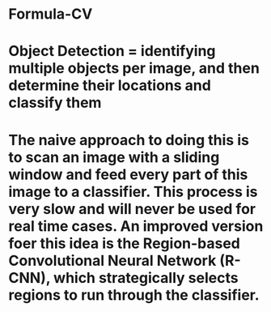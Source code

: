 # Formula-CV

# Object Detection = identifying multiple objects per image, and then determine their locations and classify them

# The naive approach to doing this is to scan an image with a sliding window and feed every part of this image to a classifier. This process is very slow and will never be used for real time cases. An improved version foer this idea is the Region-based Convolutional Neural Network (R-CNN), which strategically selects regions to run through the classifier.
